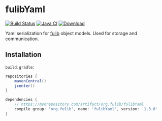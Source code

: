 # fulibYaml

[![Build Status](https://travis-ci.org/fujaba/fulibYaml.svg?branch=master)](https://travis-ci.org/fujaba/fulibYaml)
[![Java CI](https://github.com/fujaba/fulibYaml/workflows/Java%20CI/badge.svg)](https://github.com/fujaba/fulibYaml/actions)
[![Download](https://api.bintray.com/packages/fujaba/maven/fulibYaml/images/download.svg)](https://bintray.com/fujaba/maven/fulibYaml/_latestVersion "Download")

Yaml serialization for [fulib](https://github.com/fujaba/fulib) object models. Used for storage and communication.

## Installation

`build.gradle`:

```groovy
repositories {
    mavenCentral()
    jcenter()
}
```

```groovy
dependencies {
    // https://mvnrepository.com/artifact/org.fulib/fulibYaml
    compile group: 'org.fulib', name: 'fulibYaml', version: '1.3.0'
}
```
